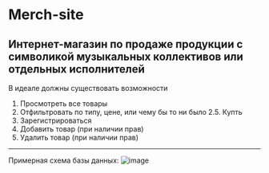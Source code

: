 # Merch-site
Интернет-магазин по продаже продукции с символикой музыкальных коллективов или отдельных исполнителей
---
В идеале должны существовать возможности
1. Просмотреть все товары
2. Отфильтровать по типу, цене, или чему бы то ни было
2.5. Купть
3. Зарегистрироваться
4. Добавить товар (при наличии прав)
5. Удалить товар (при наличии прав)
---
Примерная схема базы данных:
![image](https://i.imgsafe.org/f861a39f6f.png)
